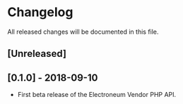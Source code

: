 # Changelog

All released changes will be documented in this file.

## [Unreleased]

## [0.1.0] - 2018-09-10
* First beta release of the Electroneum Vendor PHP API.
